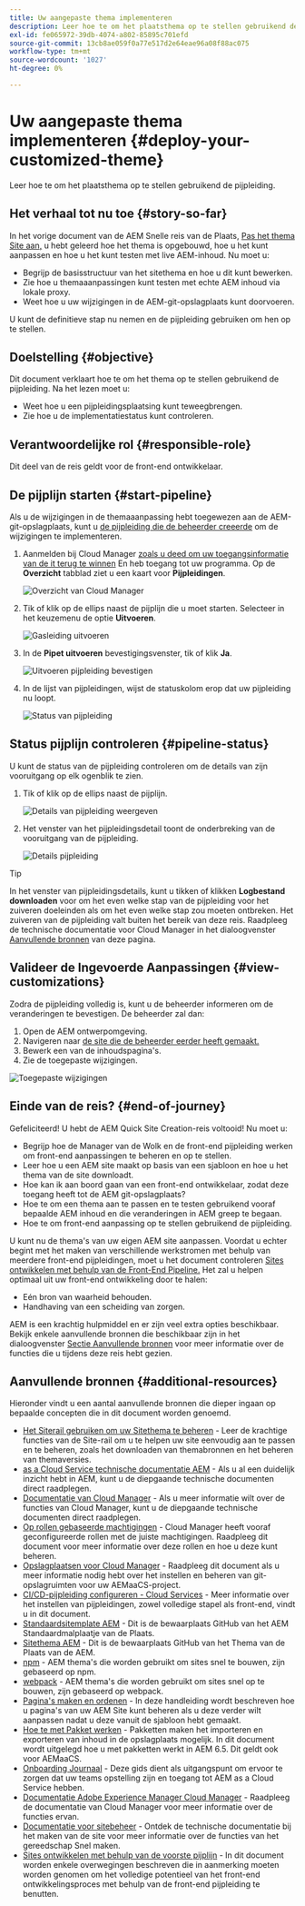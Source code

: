 ```yaml
---
title: Uw aangepaste thema implementeren
description: Leer hoe te om het plaatsthema op te stellen gebruikend de pijpleiding.
exl-id: fe065972-39db-4074-a802-85895c701efd
source-git-commit: 13cb8ae059f0a77e517d2e64eae96a08f88ac075
workflow-type: tm+mt
source-wordcount: '1027'
ht-degree: 0%

---
```


# Uw aangepaste thema implementeren {#deploy-your-customized-theme}

Leer hoe te om het plaatsthema op te stellen gebruikend de pijpleiding.

## Het verhaal tot nu toe {#story-so-far}

In het vorige document van de AEM Snelle reis van de Plaats, [Pas het thema Site aan,](customize-theme.md) u hebt geleerd hoe het thema is opgebouwd, hoe u het kunt aanpassen en hoe u het kunt testen met live AEM-inhoud. Nu moet u:

* Begrijp de basisstructuur van het sitethema en hoe u dit kunt bewerken.
* Zie hoe u themaaanpassingen kunt testen met echte AEM inhoud via lokale proxy.
* Weet hoe u uw wijzigingen in de AEM-git-opslagplaats kunt doorvoeren.

U kunt de definitieve stap nu nemen en de pijpleiding gebruiken om hen op te stellen.

## Doelstelling {#objective}

Dit document verklaart hoe te om het thema op te stellen gebruikend de pijpleiding. Na het lezen moet u:

* Weet hoe u een pijpleidingsplaatsing kunt teweegbrengen.
* Zie hoe u de implementatiestatus kunt controleren.

## Verantwoordelijke rol {#responsible-role}

Dit deel van de reis geldt voor de front-end ontwikkelaar.

## De pijplijn starten {#start-pipeline}

Als u de wijzigingen in de themaaanpassing hebt toegewezen aan de AEM-git-opslagplaats, kunt u [de pijpleiding die de beheerder creeerde](pipeline-setup.md) om de wijzigingen te implementeren.

1. Aanmelden bij Cloud Manager [zoals u deed om uw toegangsinformatie van de it terug te winnen](retrieve-access.md) En heb toegang tot uw programma. Op de **Overzicht** tabblad ziet u een kaart voor **Pijpleidingen**.

   ![Overzicht van Cloud Manager](assets/cloud-manager-overview.png)

1. Tik of klik op de ellips naast de pijplijn die u moet starten. Selecteer in het keuzemenu de optie **Uitvoeren**.

   ![Gasleiding uitvoeren](assets/run-pipeline.png)

1. In de **Pipet uitvoeren** bevestigingsvenster, tik of klik **Ja**.

   ![Uitvoeren pijpleiding bevestigen](assets/pipeline-confirm.png)

1. In de lijst van pijpleidingen, wijst de statuskolom erop dat uw pijpleiding nu loopt.

   ![Status van pijpleiding](assets/pipeline-running.png)

## Status pijplijn controleren {#pipeline-status}

U kunt de status van de pijpleiding controleren om de details van zijn vooruitgang op elk ogenblik te zien.

1. Tik of klik op de ellips naast de pijplijn.

   ![Details van pijpleiding weergeven](assets/view-pipeline-details.png)

1. Het venster van het pijpleidingsdetail toont de onderbreking van de vooruitgang van de pijpleiding.

   ![Details pijpleiding](assets/pipeline-details.png)

>[!TIP]
>
>In het venster van pijpleidingsdetails, kunt u tikken of klikken **Logbestand downloaden** voor om het even welke stap van de pijpleiding voor het zuiveren doeleinden als om het even welke stap zou moeten ontbreken. Het zuiveren van de pijpleiding valt buiten het bereik van deze reis. Raadpleeg de technische documentatie voor Cloud Manager in het dialoogvenster [Aanvullende bronnen](#additional-resources) van deze pagina.

## Valideer de Ingevoerde Aanpassingen {#view-customizations}

Zodra de pijpleiding volledig is, kunt u de beheerder informeren om de veranderingen te bevestigen. De beheerder zal dan:

1. Open de AEM ontwerpomgeving.
1. Navigeren naar [de site die de beheerder eerder heeft gemaakt.](create-site.md)
1. Bewerk een van de inhoudspagina&#39;s.
1. Zie de toegepaste wijzigingen.

![Toegepaste wijzigingen](assets/changes-applied.png)

## Einde van de reis? {#end-of-journey}

Gefeliciteerd! U hebt de AEM Quick Site Creation-reis voltooid! Nu moet u:

* Begrijp hoe de Manager van de Wolk en de front-end pijpleiding werken om front-end aanpassingen te beheren en op te stellen.
* Leer hoe u een AEM site maakt op basis van een sjabloon en hoe u het thema van de site downloadt.
* Hoe kan ik aan boord gaan van een front-end ontwikkelaar, zodat deze toegang heeft tot de AEM git-opslagplaats?
* Hoe te om een thema aan te passen en te testen gebruikend vooraf bepaalde AEM inhoud en die veranderingen in AEM greep te begaan.
* Hoe te om front-end aanpassing op te stellen gebruikend de pijpleiding.

U kunt nu de thema&#39;s van uw eigen AEM site aanpassen. Voordat u echter begint met het maken van verschillende werkstromen met behulp van meerdere front-end pijpleidingen, moet u het document controleren [Sites ontwikkelen met behulp van de Front-End Pipeline.](/help/implementing/developing/introduction/developing-with-front-end-pipelines.md) Het zal u helpen optimaal uit uw front-end ontwikkeling door te halen:

* Eén bron van waarheid behouden.
* Handhaving van een scheiding van zorgen.

AEM is een krachtig hulpmiddel en er zijn veel extra opties beschikbaar. Bekijk enkele aanvullende bronnen die beschikbaar zijn in het dialoogvenster [Sectie Aanvullende bronnen](#additional-resources) voor meer informatie over de functies die u tijdens deze reis hebt gezien.

## Aanvullende bronnen {#additional-resources}

Hieronder vindt u een aantal aanvullende bronnen die dieper ingaan op bepaalde concepten die in dit document worden genoemd.

* [Het Siterail gebruiken om uw Sitethema te beheren](/help/sites-cloud/administering/site-creation/site-rail.md) - Leer de krachtige functies van de Site-rail om u te helpen uw site eenvoudig aan te passen en te beheren, zoals het downloaden van themabronnen en het beheren van themaversies.
* [as a Cloud Service technische documentatie AEM](https://experienceleague.adobe.com/docs/experience-manager-cloud-service.html) - Als u al een duidelijk inzicht hebt in AEM, kunt u de diepgaande technische documenten direct raadplegen.
* [Documentatie van Cloud Manager](https://experienceleague.adobe.com/docs/experience-manager-cloud-service/onboarding/onboarding-concepts/cloud-manager-introduction.html) - Als u meer informatie wilt over de functies van Cloud Manager, kunt u de diepgaande technische documenten direct raadplegen.
* [Op rollen gebaseerde machtigingen](https://experienceleague.adobe.com/docs/experience-manager-cloud-manager/using/requirements/role-based-permissions.html) - Cloud Manager heeft vooraf geconfigureerde rollen met de juiste machtigingen. Raadpleeg dit document voor meer informatie over deze rollen en hoe u deze kunt beheren.
* [Opslagplaatsen voor Cloud Manager](/help/implementing/cloud-manager/managing-code/cloud-manager-repositories.md) - Raadpleeg dit document als u meer informatie nodig hebt over het instellen en beheren van git-opslagruimten voor uw AEMaaCS-project.
* [CI/CD-pijpleiding configureren - Cloud Services](/help/implementing/cloud-manager/configuring-pipelines/introduction-ci-cd-pipelines.md) - Meer informatie over het instellen van pijpleidingen, zowel volledige stapel als front-end, vindt u in dit document.
* [Standaardsitemplate AEM](https://github.com/adobe/aem-site-template-standard) - Dit is de bewaarplaats GitHub van het AEM Standaardmalplaatje van de Plaats.
* [Sitethema AEM](https://github.com/adobe/aem-site-template-standard-theme-e2e) - Dit is de bewaarplaats GitHub van het Thema van de Plaats van de AEM.
* [npm](https://www.npmjs.com) - AEM thema&#39;s die worden gebruikt om sites snel te bouwen, zijn gebaseerd op npm.
* [webpack](https://webpack.js.org) - AEM thema&#39;s die worden gebruikt om sites snel op te bouwen, zijn gebaseerd op webpack.
* [Pagina&#39;s maken en ordenen](/help/sites-cloud/authoring/fundamentals/organizing-pages.md) - In deze handleiding wordt beschreven hoe u pagina&#39;s van uw AEM Site kunt beheren als u deze verder wilt aanpassen nadat u deze vanuit de sjabloon hebt gemaakt.
* [Hoe te met Pakket werken](/help/implementing/developing/tools/package-manager.md) - Pakketten maken het importeren en exporteren van inhoud in de opslagplaats mogelijk. In dit document wordt uitgelegd hoe u met pakketten werkt in AEM 6.5. Dit geldt ook voor AEMaaCS.
* [Onboarding Journaal](/help/journey-onboarding/overview.md) - Deze gids dient als uitgangspunt om ervoor te zorgen dat uw teams opstelling zijn en toegang tot AEM as a Cloud Service hebben.
* [Documentatie Adobe Experience Manager Cloud Manager](https://experienceleague.adobe.com/docs/experience-manager-cloud-manager/using/introduction-to-cloud-manager.html) - Raadpleeg de documentatie van Cloud Manager voor meer informatie over de functies ervan.
* [Documentatie voor sitebeheer](/help/sites-cloud/administering/site-creation/create-site.md) - Ontdek de technische documentatie bij het maken van de site voor meer informatie over de functies van het gereedschap Snel maken.
* [Sites ontwikkelen met behulp van de voorste pijplijn](/help/implementing/developing/introduction/developing-with-front-end-pipelines.md) - In dit document worden enkele overwegingen beschreven die in aanmerking moeten worden genomen om het volledige potentieel van het front-end ontwikkelingsproces met behulp van de front-end pijpleiding te benutten.

